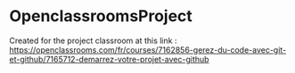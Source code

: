 # OpenclassroomsProject
Created for the project classroom at this link : https://openclassrooms.com/fr/courses/7162856-gerez-du-code-avec-git-et-github/7165712-demarrez-votre-projet-avec-github
